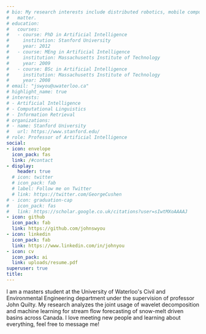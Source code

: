 ```yaml
---
# bio: My research interests include distributed robotics, mobile computing and programmable
#   matter.
# education:
#   courses:
#   - course: PhD in Artificial Intelligence
#     institution: Stanford University
#     year: 2012
#   - course: MEng in Artificial Intelligence
#     institution: Massachusetts Institute of Technology
#     year: 2009
#   - course: BSc in Artificial Intelligence
#     institution: Massachusetts Institute of Technology
#     year: 2008
# email: "jswyou@uwaterloo.ca"
# highlight_name: true
# interests:
# - Artificial Intelligence
# - Computational Linguistics
# - Information Retrieval
# organizations:
# - name: Stanford University
#   url: https://www.stanford.edu/
# role: Professor of Artificial Intelligence
social:
- icon: envelope
  icon_pack: fas
  link: /#contact
- display:
    header: true
  # icon: twitter
  # icon_pack: fab
  # label: Follow me on Twitter
  # link: https://twitter.com/GeorgeCushen
# - icon: graduation-cap
#   icon_pack: fas
#   link: https://scholar.google.co.uk/citations?user=sIwtMXoAAAAJ
- icon: github
  icon_pack: fab
  link: https://github.com/johnswyou
- icon: linkedin
  icon_pack: fab
  link: https://www.linkedin.com/in/johnyou
- icon: cv
  icon_pack: ai
  link: uploads/resume.pdf
superuser: true
title:
---
```


I am a masters student at the University of Waterloo's Civil and Environmental Engineering department under the supervision of professor John Quilty. My research analyzes the joint usage of wavelet decomposition and machine learning for stream flow forecasting of snow-melt driven basins across Canada. I love meeting new people and learning about everything, feel free to message me!
